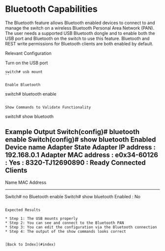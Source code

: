 # Bluetooth Capabilities 

The Bluetooth feature allows Bluetooth enabled devices to connect to and manage the switch on a wireless Bluetooth Personal Area Network (PAN). The user needs a supported USB Bluetooth dongle and to enable both the USB port and Bluetooth on the switch to use this feature. Bluetooth and REST write permissions for Bluetooth clients are both enabled by default. 

Relevant Configuration 

Turn on the USB port 

```
switch# usb mount
``

Enable Bluetooth 

```
switch# bluetooth enable
```

Show Commands to Validate Functionality 

```
switch# show bluetooth

Example Output 
Switch(config)# bluetooth enable
Switch(config)# show bluetooth
Enabled
Device name
Adapter State
Adapter IP address  : 192.168.0.1
Adapter MAC address : e0x34-60126
: Yes
: 8320-TJ12690890
: Ready
Connected Clients
-----------------
Name                   MAC Address
---------------------- -------------- ---------------- ------------------------

Switch# no Bluetooth enable
Switch# show bluetooth
Enabled             : No
```

Expected Results 

* Step 1: The USB mounts properly
* Step 2: You can see and connect to the Bluetooth PAN
* Step 3: You can edit the configuration via the Bluetooth connection 
* Step 4: The output of the show commands looks correct


[Back to Index](#index)
